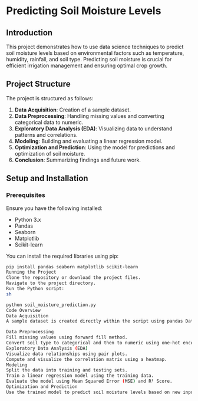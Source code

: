 # Predicting Soil Moisture Levels

## Introduction

This project demonstrates how to use data science techniques to predict soil moisture levels based on environmental factors such as temperature, humidity, rainfall, and soil type. Predicting soil moisture is crucial for efficient irrigation management and ensuring optimal crop growth.

## Project Structure

The project is structured as follows:
1. **Data Acquisition**: Creation of a sample dataset.
2. **Data Preprocessing**: Handling missing values and converting categorical data to numeric.
3. **Exploratory Data Analysis (EDA)**: Visualizing data to understand patterns and correlations.
4. **Modeling**: Building and evaluating a linear regression model.
5. **Optimization and Prediction**: Using the model for predictions and optimization of soil moisture.
6. **Conclusion**: Summarizing findings and future work.

## Setup and Installation

### Prerequisites

Ensure you have the following installed:
- Python 3.x
- Pandas
- Seaborn
- Matplotlib
- Scikit-learn

You can install the required libraries using pip:
```sh
pip install pandas seaborn matplotlib scikit-learn
Running the Project
Clone the repository or download the project files.
Navigate to the project directory.
Run the Python script:
sh

python soil_moisture_prediction.py
Code Overview
Data Acquisition
A sample dataset is created directly within the script using pandas DataFrame.

Data Preprocessing
Fill missing values using forward fill method.
Convert soil type to categorical and then to numeric using one-hot encoding.
Exploratory Data Analysis (EDA)
Visualize data relationships using pair plots.
Compute and visualize the correlation matrix using a heatmap.
Modeling
Split the data into training and testing sets.
Train a linear regression model using the training data.
Evaluate the model using Mean Squared Error (MSE) and R² Score.
Optimization and Prediction
Use the trained model to predict soil moisture levels based on new input conditions.
